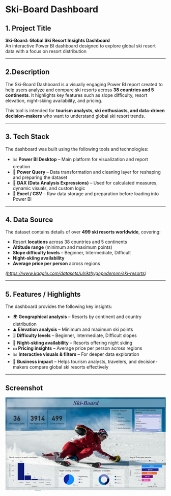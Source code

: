 # Ski-Board Dashboard  

## 1. Project Title 
**Ski-Board: Global Ski Resort Insights Dashboard**  
An interactive Power BI dashboard designed to explore global ski resort data with a focus on resort distribution  

---

## 2.Description 
The Ski-Board Dashboard is a visually engaging Power BI report created to help users analyze and compare ski resorts across **38 countries and 5 continents**. It highlights key features such as slope difficulty, resort elevation, night-skiing availability, and pricing.  

This tool is intended for **tourism analysts, ski enthusiasts, and data-driven decision-makers** who want to understand global ski resort trends.  

---

## 3. Tech Stack  
The dashboard was built using the following tools and technologies:  
- 📊 **Power BI Desktop** – Main platform for visualization and report creation  
- 🔄 **Power Query** – Data transformation and cleaning layer for reshaping and preparing the dataset  
- 📐 **DAX (Data Analysis Expressions)** – Used for calculated measures, dynamic visuals, and custom logic  
- 📑 **Excel / CSV** – Raw data storage and preparation before loading into Power BI  

---

## 4. Data Source  
The dataset contains details of over **499 ski resorts worldwide**, covering:  
- Resort **locations** across 38 countries and 5 continents  
- **Altitude range** (minimum and maximum points)  
- **Slope difficulty levels** – Beginner, Intermediate, Difficult  
- **Night-skiing availability**  
- **Average price per person** across regions  

*(https://www.kaggle.com/datasets/ulrikthygepedersen/ski-resorts)*  

---

## 5. Features / Highlights  
The dashboard provides the following key insights:  
- 🌍 **Geographical analysis** – Resorts by continent and country distribution  
- ⛰️ **Elevation analysis** – Minimum and maximum ski points  
- 🎚️ **Difficulty levels** – Beginner, Intermediate, Difficult slopes  
- 🌙 **Night-skiing availability** – Resorts offering night skiing  
- 💵 **Pricing insights** – Average price per person across regions  
- 📊 **Interactive visuals & filters** – For deeper data exploration  
- 🎯 **Business impact** – Helps tourism analysts, travelers, and decision-makers compare global ski resorts effectively  

---
## Screenshot
![Dashboard Preview](https://github.com/sanikasatavi/Ski-dashboard/blob/main/ski%20dashboard.png)
